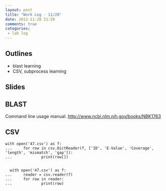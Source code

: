 ```yaml
---
layout: post
title: "Work Log - 11/28"
date: 2012-11-28 21:59
comments: true
categories: 
 - lab log
---
```


## Outlines
* blast learning
* CSV, subprocess learning

## Slides

<script async class="speakerdeck-embed" data-id="bdd28bd01c8e0130bc1e12313d140aaa" data-ratio="1.33333333333333" src="//speakerdeck.com/assets/embed.js"></script>

## BLAST
Command line usage manual. <http://www.ncbi.nlm.nih.gov/books/NBK1763>  

## CSV

```
with open('47.csv') as f:
...     for row in csv.DictReader(f, ['ID', 'E-Value', 'Coverage', 'length', 'mismatch', 'gap']):
...             print(row[])
  
  
  with open('47.csv') as f:
...     reader = csv.reader(f)
...     for row in reader:
...             print(row)
```
